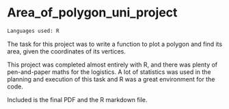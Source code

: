 # Area_of_polygon_uni_project
```diff
Languages used: R
```

The task for this project was to write a function to plot a polygon and find its area, given the coordinates of its
vertices. 

This project was completed almost entirely with R, and there was plenty of pen-and-paper maths for the logistics. A lot of statistics was used in the planning and execution of this task and R was a great environment for the code.

Included is the final PDF and the R markdown file.
